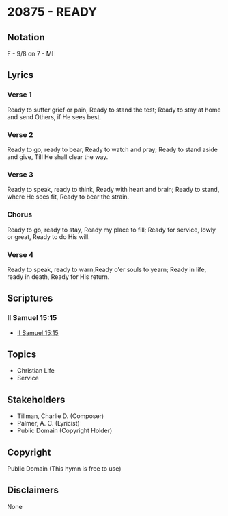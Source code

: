 # 20875 - READY

## Notation

F - 9/8 on 7 - MI

## Lyrics

### Verse 1

Ready to suffer grief or pain, Ready to stand the test; Ready to stay at home and send Others, if He sees best.

### Verse 2

Ready to go, ready to bear, Ready to watch and pray; Ready to stand aside and give, Till He shall clear the way.

### Verse 3

Ready to speak, ready to think, Ready with heart and brain; Ready to stand, where He sees fit, Ready to bear the strain.

### Chorus

Ready to go, ready to stay, Ready my place to fill; Ready for service, lowly or great, Ready to do His will.

### Verse 4

Ready to speak, ready to warn,Ready o'er souls to yearn; Ready in life, ready in death, Ready for His return.



## Scriptures

### II Samuel 15:15

- [II Samuel 15:15](https://www.biblegateway.com/passage/?search=II%20Samuel%2015%3A15)


## Topics

- Christian Life
- Service

## Stakeholders

- Tillman, Charlie D. (Composer)
- Palmer, A. C. (Lyricist)
- Public Domain (Copyright Holder)

## Copyright

Public Domain
(This hymn is free to use)

## Disclaimers

None

